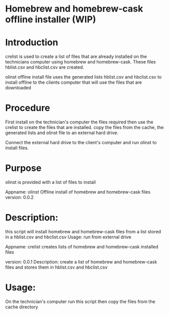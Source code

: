 # Homebrew and homebrew-cask offline installer (WIP)

# Introduction
crelist is used to create a list of files that are already installed on the technicians computer using homebrew and homebrew-cask. These files hblist.csv and hbclist.csv are created.

olinst offline install file uses the generated lists hblist.csv and hbclist.csv to install offline to the clients computer
that will use the files that are downloaded  

# Procedure
First install on the technician's computer the files required
then use the crelist to create the files that are installed.
copy the files from the cache, the generated lists and olinst file to an external hard drive.

Connect the external hard drive to the client's computer and run olinst to install files.

# Purpose
olinst is provided with a list of files to install

Appname: olinst Offline install of homebrew and homebrew-cask files
version: 0.0.2
# Description: 
this script will install homebrew and homebrew-cask files from a list stored in a hblist.csv and hbclist.csv
Usage: run from external drive
 
Appname: crelist  creates lists of homebrew and homebrew-cask installed files

version: 0.0.1
Description: create a list of homebrew and homebrew-cask files and stores them in hblist.csv and hbclist.csv
# Usage: 
On the technician's computer run this script
then copy the files from the cache directory